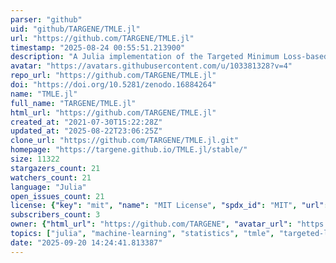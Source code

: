 ```yaml
---
parser: "github"
uid: "github/TARGENE/TMLE.jl"
url: "https://github.com/TARGENE/TMLE.jl"
timestamp: "2025-08-24 00:55:51.213900"
description: "A Julia implementation of the Targeted Minimum Loss-based Estimation"
avatar: "https://avatars.githubusercontent.com/u/103381328?v=4"
repo_url: "https://github.com/TARGENE/TMLE.jl"
doi: "https://doi.org/10.5281/zenodo.16884264"
name: "TMLE.jl"
full_name: "TARGENE/TMLE.jl"
html_url: "https://github.com/TARGENE/TMLE.jl"
created_at: "2021-07-30T15:22:28Z"
updated_at: "2025-08-22T23:06:25Z"
clone_url: "https://github.com/TARGENE/TMLE.jl.git"
homepage: "https://targene.github.io/TMLE.jl/stable/"
size: 11322
stargazers_count: 21
watchers_count: 21
language: "Julia"
open_issues_count: 21
license: {"key": "mit", "name": "MIT License", "spdx_id": "MIT", "url": "https://api.github.com/licenses/mit", "node_id": "MDc6TGljZW5zZTEz"}
subscribers_count: 3
owner: {"html_url": "https://github.com/TARGENE", "avatar_url": "https://avatars.githubusercontent.com/u/103381328?v=4", "login": "TARGENE", "type": "Organization"}
topics: ["julia", "machine-learning", "statistics", "tmle", "targeted-learning", "non-parametric-statistics", "causal-inference", "double-robust"]
date: "2025-09-20 14:24:41.813387"
---
```

